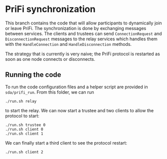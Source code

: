 # PriFi synchronization

This branch contains the code that will allow participants to
dynamically join or leave PriFi. The synchronization is done by
exchanging messages between services. The clients and trustees can send
`ConnectionRequest` and `DisconnectionRequest` messages to the relay 
services which handles them with the `HandleConnection` and
`HandleDisconnection` methods.

The strategy that is currently is very naive; the PriFi protocol is
restarted as soon as one node connects or disconnects.

## Running the code

To run the code configuration files and a helper script are provided in
`sda/prifi_run`. From this folder, we can run

```
./run.sh relay
```

to start the relay. We can now start a trustee and two clients to allow
the protocol to start:

```
./run.sh trustee 0
./run.sh client 0
./run.sh client 1
```

We can finally start a third client to see the protocol restart:

```
./run.sh client 2
```
